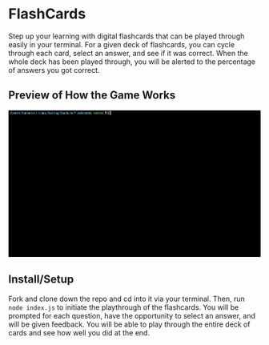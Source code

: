 # FlashCards

Step up your learning with digital flashcards that can be played through easily in your terminal. For a given deck of flashcards, you can cycle through each card, select an answer, and see if it was correct. When the whole deck has been played through, you will be alerted to the percentage of answers you got correct.

## Preview of How the Game Works

![gif of working flashcards](readme-assets/flashcards.gif)

## Install/Setup

Fork and clone down the repo and cd into it via your terminal. Then, run `node index.js` to initiate the playthrough of the flashcards. You will be prompted for each question, have the opportunity to select an answer, and will be given feedback. You will be able to play through the entire deck of cards and see how well you did at the end. 
